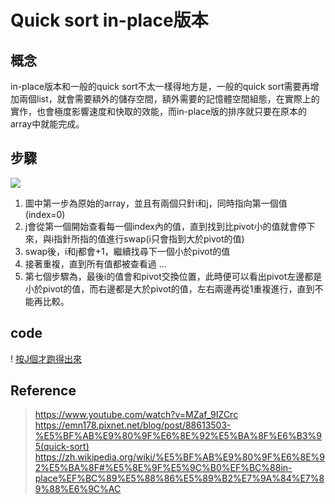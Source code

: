 # Quick sort in-place版本

## 概念
in-place版本和一般的quick sort不太一樣得地方是，一般的quick sort需要再增加兩個list，就會需要額外的儲存空間，額外需要的記憶體空間組態，在實際上的實作，也會極度影響速度和快取的效能，而in-place版的排序就只要在原本的array中就能完成。

## 步驟
![](https://i.imgur.com/jYdc0ZM.jpg)

1. 圖中第一步為原始的array，並且有兩個只針i和j，同時指向第一個值(index=0)
2. j會從第一個開始查看每一個index內的值，直到找到比pivot小的值就會停下來，與i指針所指的值進行swap(i只會指到大於pivot的值)
3. swap後，i和j都會+1，繼續找尋下一個小於pivot的值
4. 接著重複，直到所有值都被查看過
...
7. 第七個步驟為，最後i的值會和pivot交換位置，此時便可以看出pivot左邊都是小於pivot的值，而右邊都是大於pivot的值，左右兩邊再從1重複進行，直到不能再比較。

## code

! [按J個才跑得出來](https://nbviewer.jupyter.org/github/rebeca0521/my-learning-note/blob/master/4.%20Quick%20sort%20%28in-place%29/Quick%20sort%20in-place.ipynb#)

## Reference
> https://www.youtube.com/watch?v=MZaf_9IZCrc
> https://emn178.pixnet.net/blog/post/88613503-%E5%BF%AB%E9%80%9F%E6%8E%92%E5%BA%8F%E6%B3%95(quick-sort)
> https://zh.wikipedia.org/wiki/%E5%BF%AB%E9%80%9F%E6%8E%92%E5%BA%8F#%E5%8E%9F%E5%9C%B0%EF%BC%88in-place%EF%BC%89%E5%88%86%E5%89%B2%E7%9A%84%E7%89%88%E6%9C%AC
